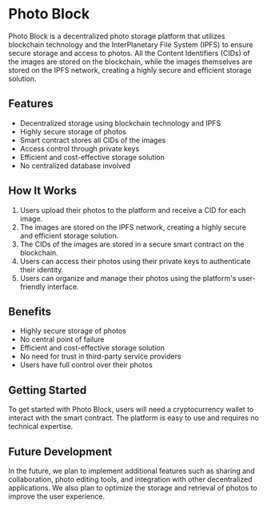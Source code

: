 # Photo Block

Photo Block is a decentralized photo storage platform that utilizes blockchain technology and the InterPlanetary File System (IPFS) to ensure secure storage and access to photos. All the Content Identifiers (CIDs) of the images are stored on the blockchain, while the images themselves are stored on the IPFS network, creating a highly secure and efficient storage solution.

## Features

- Decentralized storage using blockchain technology and IPFS
- Highly secure storage of photos
- Smart contract stores all CIDs of the images
- Access control through private keys
- Efficient and cost-effective storage solution
- No centralized database involved

## How It Works

1. Users upload their photos to the platform and receive a CID for each image.
2. The images are stored on the IPFS network, creating a highly secure and efficient storage solution.
3. The CIDs of the images are stored in a secure smart contract on the blockchain.
4. Users can access their photos using their private keys to authenticate their identity.
5. Users can organize and manage their photos using the platform's user-friendly interface.

## Benefits

- Highly secure storage of photos
- No central point of failure
- Efficient and cost-effective storage solution
- No need for trust in third-party service providers
- Users have full control over their photos

## Getting Started

To get started with Photo Block, users will need a cryptocurrency wallet to interact with the smart contract. The platform is easy to use and requires no technical expertise.

## Future Development

In the future, we plan to implement additional features such as sharing and collaboration, photo editing tools, and integration with other decentralized applications. We also plan to optimize the storage and retrieval of photos to improve the user experience.